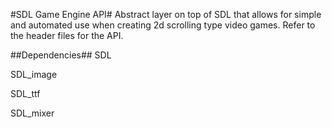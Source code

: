 #SDL Game Engine API#
Abstract layer on top of SDL that allows for simple and automated use when creating 2d scrolling type video games. Refer to the header files for the API.

##Dependencies##
SDL

SDL_image

SDL_ttf

SDL_mixer 
